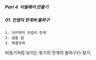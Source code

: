 ##### Part 4. 미들웨어 만들기

##### 01. 컨셉의 한계와 돌파구

```
1. 아키텍처 컨셉의 한계
2. 샘플 앱
3. 해결과제
```

비동기처럼 보이는 동기의 한계의 돌파구(!) 찾기.
